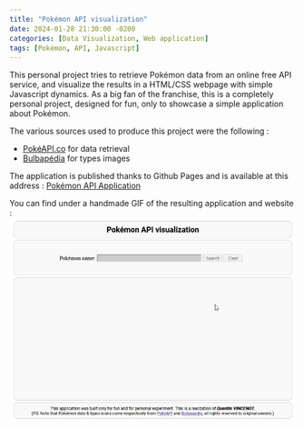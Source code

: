 ```yaml
---
title: "Pokémon API visualization"
date: 2024-01-28 21:30:00 -0200
categories: [Data Visualization, Web application]
tags: [Pokémon, API, Javascript]
---
```


This personal project tries to retrieve Pokémon data from an online free API service, and visualize the results in a HTML/CSS webpage with simple Javascript dynamics. As a big fan of the franchise, this is a completely personal project, designed for fun, only to showcase a simple application about Pokémon.

The various sources used to produce this project were the following :
- [PokéAPI.co](https://pokeapi.co/) for data retrieval
- [Bulbapédia](https://bulbapedia.bulbagarden.net/wiki/Type) for types images

The application is published thanks to Github Pages and is available at this address :
[Pokémon API Application](https://quentinvincenot.github.io/pokemon-api-visualization/)

You can find under a handmade GIF of the resulting application and website :
![Pokémon API Application](assets/2024-01-28-Pokemon-API-visualization/pokemon-api-visualization.gif)
